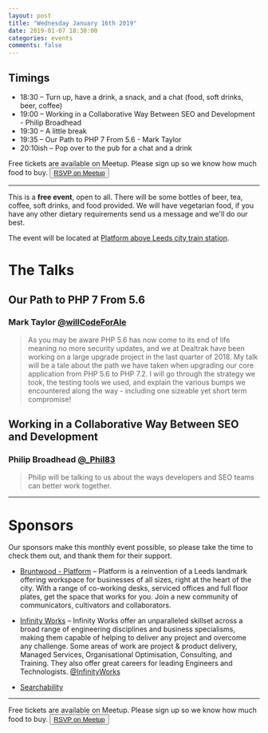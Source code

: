 ```yaml
---
layout: post
title: "Wednesday January 16th 2019"
date: 2019-01-07 18:30:00
categories: events
comments: false
---
```


## Timings

* 18:30 – Turn up, have a drink, a snack, and a chat (food, soft drinks, beer, coffee)
* 19:00 – Working in a Collaborative Way Between SEO and Development - Philip Broadhead
* 19:30 – A little break
* 19:35 – Our Path to PHP 7 From 5.6 - Mark Taylor
* 20:10ish – Pop over to the pub for a chat and a drink

Free tickets are available on Meetup. Please sign up so we know how much food to buy. <button>[RSVP on Meetup](https://www.meetup.com/leedsphp/events/257589422/)</button>

<hr/>

This is a **free event**, open to all. There will be some bottles of beer, tea, coffee, soft drinks, and food provided. We will have vegetarian food, if you have any other dietary requirements send us a message and we'll do our best.

The event will be located at [Platform above Leeds city train station](https://bruntwood.co.uk/our-locations/leeds/platform/).

# The Talks

## Our Path to PHP 7 From 5.6

### Mark Taylor [@willCodeForAle](https://twitter.com/willCodeForAle)

> As you may be aware PHP 5.6 has now come to its end of life meaning no more security updates, and we at Dealtrak have been working on a large upgrade project in the last quarter of 2018. My talk will be a tale about the path we have taken when upgrading our core application from PHP 5.6 to PHP 7.2. I will go through the strategy we took, the testing tools we used, and explain the various bumps we encountered along the way - including one sizeable yet short term compromise!

## Working in a Collaborative Way Between SEO and Development

### Philip Broadhead [@_Phil83](https://twitter.com/_Phil83)

> Philip will be talking to us about the ways developers and SEO teams can better work together.

<hr/>

# Sponsors

Our sponsors make this monthly event possible, so please take the time to check them out, and thank them for their support.

* [Bruntwood - Platform](https://bruntwood.co.uk/our-locations/leeds/platform/) – Platform is a reinvention of a Leeds landmark offering workspace for businesses of all sizes, right at the heart of the city. With a range of co-working desks, serviced offices and full floor plates, get the space that works for you. Join a new community of communicators, cultivators and collaborators.

* [Infinity Works](https://www.infinityworks.com/) – Infinity Works offer an unparalleled skillset across a broad range of engineering disciplines and business specialisms, making them capable of helping to deliver any project and overcome any challenge. Some areas of work are project & product delivery, Managed Services, Organisational Optimisation, Consulting, and Training. They also offer great careers for leading Engineers and Technologists. [@InfinityWorks](https://twitter.com/InfinityWorks)

* [Searchability](https://searchability.co.uk/)

<hr/>

Free tickets are available on Meetup. Please sign up so we know how much food to buy. <button>[RSVP on Meetup](https://www.meetup.com/leedsphp/events/257589422/)</button>
